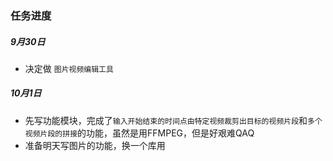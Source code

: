### 任务进度

##### 9月30日

* 决定做 `图片视频编辑工具`

##### 10月1日

* 先写功能模块，完成了`输入开始结束的时间点由特定视频裁剪出目标的视频片段`和`多个视频片段的拼接`的功能，虽然是用FFMPEG，但是好艰难QAQ
* 准备明天写图片的功能，换一个库用